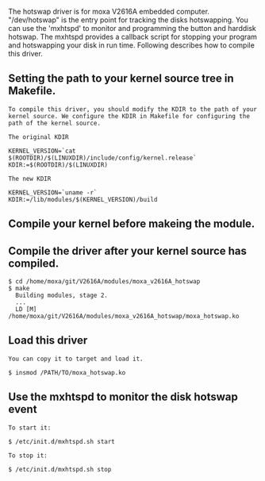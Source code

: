 The hotswap driver is for moxa V2616A embedded computer. "/dev/hotswap" is the entry point for tracking the disks hotswapping. You can use the 'mxhtspd' to monitor and programming the button and harddisk hotswap. The mxhtspd provides a callback script for stopping your program and hotswapping your disk in run time. Following describes how to compile this driver.

## Setting the path to your kernel source tree in Makefile.

	To compile this driver, you should modify the KDIR to the path of your kernel source. We configure the KDIR in Makefile for configuring the path of the kernel source.

	The original KDIR

	KERNEL_VERSION=`cat $(ROOTDIR)/$(LINUXDIR)/include/config/kernel.release`
	KDIR:=$(ROOTDIR)/$(LINUXDIR)

	The new KDIR

	KERNEL_VERSION=`uname -r`
	KDIR:=/lib/modules/$(KERNEL_VERSION)/build

## Compile your kernel before makeing the module.

## Compile the driver after your kernel source has compiled.

	$ cd /home/moxa/git/V2616A/modules/moxa_v2616A_hotswap
	$ make
	  Building modules, stage 2.
	  ...
	  LD [M]  /home/moxa/git/V2616A/modules/moxa_v2616A_hotswap/moxa_hotswap.ko

## Load this driver

	You can copy it to target and load it.

	$ insmod /PATH/TO/moxa_hotswap.ko

## Use the mxhtspd to monitor the disk hotswap event

	To start it:

	$ /etc/init.d/mxhtspd.sh start

	To stop it:

	$ /etc/init.d/mxhtspd.sh stop

